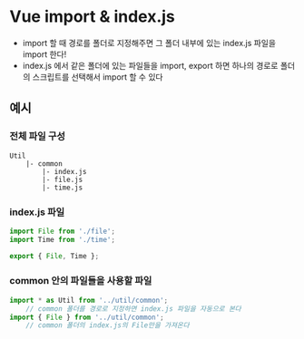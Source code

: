 # Vue import & index.js
* import 할 때 경로를 폴더로 지정해주면 그 폴더 내부에 있는 index.js 파일을 import 한다!
* index.js 에서 같은 폴더에 있는 파일들을 import, export 하면 하나의 경로로 폴더의 스크립트를 선택해서 import 할 수 있다

## 예시
### 전체 파일 구성
``` 
Util
	|- common
		|- index.js
		|- file.js
		|- time.js
```

### index.js 파일
``` javascript
import File from './file';
import Time from './time';

export { File, Time };
```


### common 안의 파일들을 사용할 파일
``` javascript
import * as Util from '../util/common';
	// common 폴더를 경로로 지정하면 index.js 파일을 자동으로 본다
import { File } from '../util/common';
	// common 폴더의 index.js의 File만을 가져온다
```